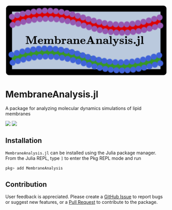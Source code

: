 <p align="center">
<img src="https://github.com/amiralih/MembraneAnalysis.jl/blob/a17308b3e8ef16e4fb446d250a5dc8ec2d1011cd/logo.png" width="500">
</p>

# MembraneAnalysis.jl
A package for analyzing molecular dynamics simulations of lipid membranes

[![](https://github.com/amiralih/MembraneAnalysis.jl/actions/workflows/tests.yml/badge.svg)](https://github.com/amiralih/MembraneAnalysis.jl/actions/workflows/tests.yml/)
[![](https://img.shields.io/badge/docs-latest-blue.svg)](https://amiralih.github.io/MembraneAnalysis.jl/dev)

## Installation

`MembraneAnalysis.jl` can be installed using the Julia package manager. From the Julia REPL, type `]` to enter the Pkg REPL mode and run

```julia
pkg> add MembraneAnalysis
```

## Contribution

User feedback is appreciated. Please create a [GitHub Issue](https://github.com/amiralih/MembraneAnalysis.jl/issues) to report bugs or suggest new features, or a [Pull Request](https://github.com/amiralih/MembraneAnalysis.jl/pulls) to contribute to the package. 
